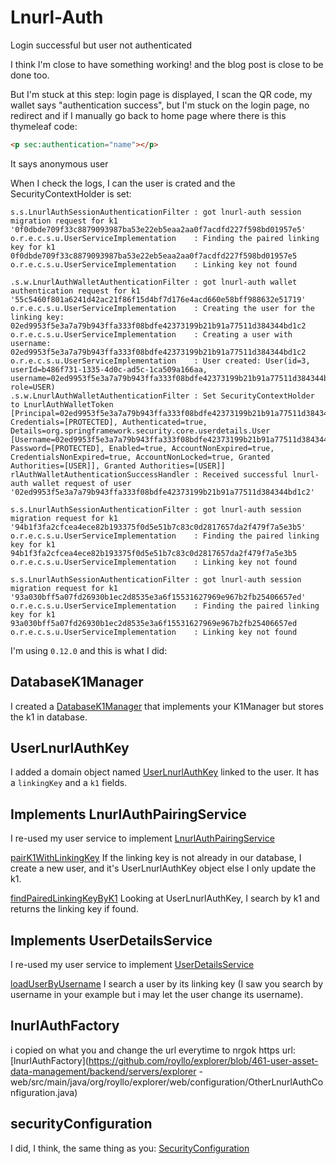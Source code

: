 # Lnurl-Auth

Login successful but user not authenticated

I think I'm close to have something working! and the blog post is close to be done too.

But I'm stuck at this step: login page is displayed, I scan the QR code, my wallet says "authentication success",
but I'm stuck on the login page, no redirect and if I manually go back to home page where there is this thymeleaf code:

```html
<p sec:authentication="name"></p>
```

It says anonymous user

When I check the logs, I can the user is crated and the SecurityContextHolder is set:

```
s.s.LnurlAuthSessionAuthenticationFilter : got lnurl-auth session migration request for k1 '0f0dbde709f33c8879093987ba53e22eb5eaa2aa0f7acdfd227f598bd01957e5'
o.r.e.c.s.u.UserServiceImplementation    : Finding the paired linking key for k1 0f0dbde709f33c8879093987ba53e22eb5eaa2aa0f7acdfd227f598bd01957e5
o.r.e.c.s.u.UserServiceImplementation    : Linking key not found

.s.w.LnurlAuthWalletAuthenticationFilter : got lnurl-auth wallet authentication request for k1 '55c5460f801a6241d42ac21f86f15d4bf7d176e4acd660e58bff988632e51719'
o.r.e.c.s.u.UserServiceImplementation    : Creating the user for the linking key: 02ed9953f5e3a7a79b943ffa333f08bdfe42373199b21b91a77511d384344bd1c2
o.r.e.c.s.u.UserServiceImplementation    : Creating a user with username: 02ed9953f5e3a7a79b943ffa333f08bdfe42373199b21b91a77511d384344bd1c2
o.r.e.c.s.u.UserServiceImplementation    : User created: User(id=3, userId=b486f731-1335-4d0c-ad5c-1ca509a166aa, username=02ed9953f5e3a7a79b943ffa333f08bdfe42373199b21b91a77511d384344bd1c2, role=USER)
.s.w.LnurlAuthWalletAuthenticationFilter : Set SecurityContextHolder to LnurlAuthWalletToken [Principal=02ed9953f5e3a7a79b943ffa333f08bdfe42373199b21b91a77511d384344bd1c2, Credentials=[PROTECTED], Authenticated=true, Details=org.springframework.security.core.userdetails.User [Username=02ed9953f5e3a7a79b943ffa333f08bdfe42373199b21b91a77511d384344bd1c2, Password=[PROTECTED], Enabled=true, AccountNonExpired=true, CredentialsNonExpired=true, AccountNonLocked=true, Granted Authorities=[USER]], Granted Authorities=[USER]]
rlAuthWalletAuthenticationSuccessHandler : Received successful lnurl-auth wallet request of user '02ed9953f5e3a7a79b943ffa333f08bdfe42373199b21b91a77511d384344bd1c2'

s.s.LnurlAuthSessionAuthenticationFilter : got lnurl-auth session migration request for k1 '94b1f3fa2cfcea4ece82b193375f0d5e51b7c83c0d2817657da2f479f7a5e3b5'
o.r.e.c.s.u.UserServiceImplementation    : Finding the paired linking key for k1 94b1f3fa2cfcea4ece82b193375f0d5e51b7c83c0d2817657da2f479f7a5e3b5
o.r.e.c.s.u.UserServiceImplementation    : Linking key not found

s.s.LnurlAuthSessionAuthenticationFilter : got lnurl-auth session migration request for k1 '93a030bff5a07fd26930b1ec2d8535e3a6f15531627969e967b2fb25406657ed'
o.r.e.c.s.u.UserServiceImplementation    : Finding the paired linking key for k1 93a030bff5a07fd26930b1ec2d8535e3a6f15531627969e967b2fb25406657ed
o.r.e.c.s.u.UserServiceImplementation    : Linking key not found
```

I'm using `0.12.0` and this is what I did:

## DatabaseK1Manager

I
created
a [DatabaseK1Manager](https://github.com/royllo/explorer/blob/461-user-asset-data-management/backend/explorer-core/autoconfigure/src/main/java/org/royllo/explorer/core/service/util/DatabaseK1Manager.java)
that implements your K1Manager but stores the k1 in database.

## UserLnurlAuthKey

I added a domain object
named [UserLnurlAuthKey](https://github.com/royllo/explorer/blob/461-user-asset-data-management/backend/explorer-core/autoconfigure/src/main/java/org/royllo/explorer/core/domain/user/UserLnurlAuthKey.java)
linked to the user. It has a `linkingKey` and a `k1` fields.

## Implements LnurlAuthPairingService

I re-used my user service to
implement [LnurlAuthPairingService](https://github.com/royllo/explorer/blob/461-user-asset-data-management/backend/explorer-core/autoconfigure/src/main/java/org/royllo/explorer/core/service/user/UserServiceImplementation.java)

[pairK1WithLinkingKey](https://github.com/royllo/explorer/blob/0b4446ef1335f26d4bbc5d0e75460d1e998f51af/backend/explorer-core/autoconfigure/src/main/java/org/royllo/explorer/core/service/user/UserServiceImplementation.java#L121C20-L121C40)
If the linking key is not already in our database, I create a new user, and it's UserLnurlAuthKey object else I only
update the k1.

[findPairedLinkingKeyByK1](https://github.com/royllo/explorer/blob/0b4446ef1335f26d4bbc5d0e75460d1e998f51af/backend/explorer-core/autoconfigure/src/main/java/org/royllo/explorer/core/service/user/UserServiceImplementation.java#L146C33-L146C57)
Looking at UserLnurlAuthKey, I search by k1 and returns the linking key if found.

## Implements UserDetailsService

I re-used my user service to
implement [UserDetailsService](https://github.com/royllo/explorer/blob/461-user-asset-data-management/backend/explorer-core/autoconfigure/src/main/java/org/royllo/explorer/core/service/user/UserServiceImplementation.java#L146C33-L146C57)

[loadUserByUsername](https://github.com/royllo/explorer/blob/0b4446ef1335f26d4bbc5d0e75460d1e998f51af/backend/explorer-core/autoconfigure/src/main/java/org/royllo/explorer/core/service/user/UserServiceImplementation.java#L160C24-L160C42)
I search a user by its linking key (I saw you search by username in your example but i may let the user change its
username).

## lnurlAuthFactory

i copied on what you and change the url everytime to nrgok https url:
[lnurlAuthFactory](https://github.com/royllo/explorer/blob/461-user-asset-data-management/backend/servers/explorer
-web/src/main/java/org/royllo/explorer/web/configuration/OtherLnurlAuthConfiguration.java)

## securityConfiguration

I did, I think, the same thing as
you: [SecurityConfiguration](https://github.com/royllo/explorer/blob/461-user-asset-data-management/backend/servers/explorer-web/src/main/java/org/royllo/explorer/web/configuration/SecurityConfiguration.java)